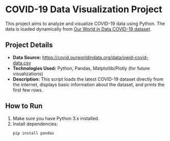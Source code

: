 # COVID-19 Data Visualization Project

This project aims to analyze and visualize COVID-19 data using Python.
The data is loaded dynamically from [Our World in Data COVID-19 dataset](https://ourworldindata.org/coronavirus).

## Project Details

- **Data Source:** https://covid.ourworldindata.org/data/owid-covid-data.csv
- **Technologies Used:** Python, Pandas, Matplotlib/Plotly (for future visualizations)
- **Description:**
  This script loads the latest COVID-19 dataset directly from the internet,
  displays basic information about the dataset, and prints the first few rows.

## How to Run

1. Make sure you have Python 3.x installed.
2. Install dependencies:
   ```bash
   pip install pandas
